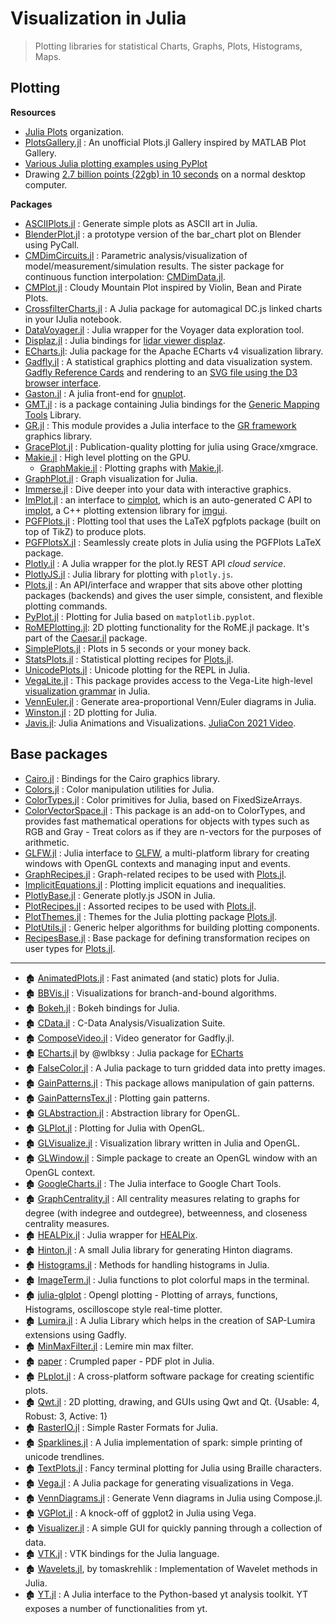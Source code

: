 # Visualization in Julia

> Plotting libraries for statistical Charts, Graphs, Plots, Histograms, Maps.

## Plotting

**Resources**

- [Julia Plots](https://github.com/JuliaPlots) organization.
- [PlotsGallery.jl](https://github.com/goropikari/PlotsGallery.jl) : An unofficial Plots.jl Gallery inspired by MATLAB Plot Gallery.
- [Various Julia plotting examples using PyPlot](https://gist.github.com/gizmaa/7214002)
- Drawing [2.7 billion points (22gb) in 10 seconds](https://medium.com/@sdanisch/drawing-2-7-billion-points-in-10s-ecc8c85ca8fa) on a normal desktop computer.


**Packages**

- [ASCIIPlots.jl](https://github.com/johnmyleswhite/ASCIIPlots.jl) : Generate simple plots as ASCII art in Julia.
- [BlenderPlot.jl](https://github.com/wookay/BlenderPlot.jl) : a prototype version of the bar_chart plot on Blender using PyCall.
- [CMDimCircuits.jl](https://github.com/ma-laforge/CMDimCircuits.jl) : Parametric analysis/visualization of model/measurement/simulation results. The sister package for continuous function interpolation: [CMDimData.jl](https://github.com/ma-laforge/CMDimData.jl).
- [CMPlot.jl](https://github.com/g-insana/CMPlot.jl) : Cloudy Mountain Plot inspired by Violin, Bean and Pirate Plots.
- [CrossfilterCharts.jl](https://github.com/tawheeler/CrossfilterCharts.jl) : A Julia package for automagical DC.js linked charts in your IJulia notebook.
- [DataVoyager.jl](https://github.com/davidanthoff/DataVoyager.jl) : Julia wrapper for the Voyager data exploration tool.
- [Displaz.jl](https://github.com/c42f/Displaz.jl) : Julia bindings for [lidar viewer displaz](http://c42f.github.io/displaz).
- [ECharts.jl](https://github.com/randyzwitch/ECharts.jl): Julia package for the Apache ECharts v4 visualization library.
- [Gadfly.jl](https://github.com/GiovineItalia/Gadfly.jl) : A statistical graphics plotting and data visualization system. [Gadfly Reference Cards](https://github.com/john9631/JuliaDocs) and rendering to an [SVG file using the D3 browser interface](https://github.com/dcjones/Gadfly.jl#using-the-d3-backend).
- [Gaston.jl](https://github.com/mbaz/Gaston.jl) : A julia front-end for [gnuplot](http://gnuplot.info/).
- [GMT.jl](https://github.com/joa-quim/GMT.jl) : is a package containing Julia bindings for the [Generic Mapping Tools](https://github.com/GenericMappingTools/gmt) Library.
- [GR.jl](https://github.com/jheinen/GR.jl) : This module provides a Julia interface to the [GR framework](http://gr-framework.org/) graphics library.
- [GracePlot.jl](https://github.com/ma-laforge/GracePlot.jl) : Publication-quality plotting for julia using Grace/xmgrace.
- [Makie.jl][] : High level plotting on the GPU.
  - [GraphMakie.jl](https://github.com/JuliaPlots/GraphMakie.jl) : Plotting graphs with [Makie.jl][].
- [GraphPlot.jl](https://github.com/afternone/GraphPlot.jl) : Graph visualization for Julia.
- [Immerse.jl](https://github.com/JuliaGraphics/Immerse.jl) : Dive deeper into your data with interactive graphics.
- [ImPlot.jl](https://github.com/wsphillips/ImPlot.jl) : an interface to [cimplot](https://github.com/cimgui/cimplot), which is an auto-generated C API to [implot](https://github.com/epezent/implot), a C++ plotting extension library for [imgui](https://github.com/ocornut/imgui).
- [PGFPlots.jl](https://github.com/sisl/PGFPlots.jl) : Plotting tool that uses the LaTeX pgfplots package (built on top of TikZ) to produce plots.
- [PGFPlotsX.jl](https://github.com/KristofferC/PGFPlotsX.jl) : Seamlessly create plots in Julia using the PGFPlots LaTeX package.
- [Plotly.jl](https://github.com/plotly/Plotly.jl) : A Julia wrapper for the plot.ly REST API *cloud service*.
- [PlotlyJS.jl](https://github.com/JuliaPlots/PlotlyJS.jl) : Julia library for plotting with `plotly.js`.
- [Plots.jl][] : An API/interface and wrapper that sits above other plotting packages (backends) and gives the user simple, consistent, and flexible plotting commands.
- [PyPlot.jl](https://github.com/JuliaPy/PyPlot.jl) : Plotting for Julia based on `matplotlib.pyplot`.
- [RoMEPlotting.jl](https://github.com/JuliaRobotics/RoMEPlotting.jl): 2D plotting functionality for the RoME.jl package. It's part of the [Caesar.jl](http://www.github.com/JuliaRobotics/Caesar.jl) package.
- [SimplePlots.jl](https://github.com/djsegal/SimplePlots.jl) : Plots in 5 seconds or your money back.
- [StatsPlots.jl](https://github.com/JuliaPlots/StatsPlots.jl) : Statistical plotting recipes for [Plots.jl][].
- [UnicodePlots.jl](https://github.com/Evizero/UnicodePlots.jl) : Unicode plotting for the REPL in Julia.
- [VegaLite.jl](https://github.com/queryverse/VegaLite.jl) : This package provides access to the Vega-Lite high-level [visualization grammar](http://vega.github.io/vega-lite/) in Julia.
- [VennEuler.jl](https://github.com/HarlanH/VennEuler.jl) : Generate area-proportional Venn/Euler diagrams in Julia.
- [Winston.jl](https://github.com/JuliaGraphics/Winston.jl) : 2D plotting for Julia.
- [Javis.jl](https://github.com/Wikunia/Javis.jl): Julia Animations and Visualizations. [JuliaCon 2021 Video](https://youtu.be/ckvsc6ukdOc).


## Base packages

- [Cairo.jl](https://github.com/JuliaGraphics/Cairo.jl) : Bindings for the Cairo graphics library.
- [Colors.jl](https://github.com/JuliaGraphics/Colors.jl) : Color manipulation utilities for Julia.
- [ColorTypes.jl](https://github.com/JuliaGraphics/ColorTypes.jl) : Color primitives for Julia, based on FixedSizeArrays.
- [ColorVectorSpace.jl](https://github.com/JuliaGraphics/ColorVectorSpace.jl) : This package is an add-on to ColorTypes, and provides fast mathematical operations for objects with types such as RGB and Gray - Treat colors as if they are n-vectors for the purposes of arithmetic.
- [GLFW.jl](https://github.com/JuliaGL/GLFW.jl) : Julia interface to [GLFW](http://www.glfw.org/), a multi-platform library for creating windows with OpenGL contexts and managing input and events.
- [GraphRecipes.jl](https://github.com/JuliaPlots/GraphRecipes.jl) : Graph-related recipes to be used with [Plots.jl][].
- [ImplicitEquations.jl](https://github.com/jverzani/ImplicitEquations.jl) : Plotting implicit equations and inequalities.
- [PlotlyBase.jl](https://github.com/sglyon/PlotlyBase.jl) : Generate plotly.js JSON in Julia.
- [PlotRecipes.jl](https://github.com/JuliaPlots/PlotRecipes.jl) : Assorted recipes to be used with [Plots.jl][].
- [PlotThemes.jl](https://github.com/JuliaPlots/PlotThemes.jl) : Themes for the Julia plotting package [Plots.jl][].
- [PlotUtils.jl](https://github.com/JuliaPlots/PlotUtils.jl) : Generic helper algorithms for building plotting components.
- [RecipesBase.jl](https://github.com/JuliaPlots/RecipesBase.jl) : Base package for defining transformation recipes on user types for [Plots.jl][].


[Makie.jl]: https://github.com/JuliaPlots/Makie.jl
[Plots.jl]: https://github.com/JuliaPlots/Plots.jl

---

- 🏚️ [AnimatedPlots.jl](https://github.com/zyedidia/AnimatedPlots.jl) : Fast animated (and static) plots for Julia.
- 🏚️ [BBVis.jl](https://github.com/joehuchette/BBVis.jl) : Visualizations for branch-and-bound algorithms.
- 🏚️ [Bokeh.jl](https://github.com/bokeh/Bokeh.jl) : Bokeh bindings for Julia.
- 🏚️ [CData.jl](https://github.com/ma-laforge/CData.jl) : C-Data Analysis/Visualization Suite.
- 🏚️ [ComposeVideo.jl](https://github.com/arnim/ComposeVideo.jl) : Video generator for Gadfly.jl.
- 🏚️ [ECharts.jl](https://github.com/wlbksy/ECharts.jl) by @wlbksy : Julia package for [ECharts](https://github.com/ecomfe/echarts)
- 🏚️ [FalseColor.jl](https://github.com/ojwoodford/FalseColor.jl) : A Julia package to turn gridded data into pretty images.
- 🏚️ [GainPatterns.jl](https://github.com/dressel/GainPatterns.jl) : This package allows manipulation of gain patterns.
- 🏚️ [GainPatternsTex.jl](https://github.com/dressel/GainPatternsTex.jl) : Plotting gain patterns.
- 🏚️ [GLAbstraction.jl](https://github.com/JuliaGL/GLAbstraction.jl) : Abstraction library for OpenGL.
- 🏚️ [GLPlot.jl](https://github.com/SimonDanisch/GLPlot.jl) : Plotting for Julia with OpenGL.
- 🏚️ [GLVisualize.jl](https://github.com/JuliaGL/GLVisualize.jl) : Visualization library written in Julia and OpenGL.
- 🏚️ [GLWindow.jl](https://github.com/JuliaGL/GLWindow.jl) : Simple package to create an OpenGL window with an OpenGL context.
- 🏚️ [GoogleCharts.jl](https://github.com/jverzani/GoogleCharts.jl) : The Julia interface to Google Chart Tools.
- 🏚️ [GraphCentrality.jl](https://github.com/sbromberger/GraphCentrality.jl) : All centrality measures relating to graphs for degree (with indegree and outdegree), betweenness, and closeness centrality measures.
- 🏚️ [HEALPix.jl](https://github.com/mweastwood/HEALPix.jl) : Julia wrapper for [HEALPix](http://healpix.jpl.nasa.gov/).
- 🏚️ [Hinton.jl](https://github.com/ninjin/Hinton.jl) : A small Julia library for generating Hinton diagrams.
- 🏚️ [Histograms.jl](https://github.com/jpata/Histograms.jl) : Methods for handling histograms in Julia.
- 🏚️ [ImageTerm.jl](https://github.com/meggart/ImageTerm.jl) : Julia functions to plot colorful maps in the terminal.
- 🏚️ [julia-glplot](https://github.com/o-jasper/julia-glplot) : Opengl plotting - Plotting of arrays, functions, Histograms, oscilloscope style real-time plotter.
- 🏚️ [Lumira.jl](https://github.com/sbcd90/Lumira.jl) : A Julia Library which helps in the creation of SAP-Lumira extensions using Gadfly.
- 🏚️ [MinMaxFilter.jl](https://github.com/codles/MinMaxFilter.jl) : Lemire min max filter.
- 🏚️ [paper](https://github.com/andrewcooke/paper) : Crumpled paper - PDF plot in Julia.
- 🏚️ [PLplot.jl](https://github.com/wildart/PLplot.jl) : A cross-platform software package for creating scientific plots.
- 🏚️ [Qwt.jl](https://github.com/tbreloff/Qwt.jl) : 2D plotting, drawing, and GUIs using Qwt and Qt.  {Usable: 4, Robust: 3, Active: 1}
- 🏚️ [RasterIO.jl](https://github.com/wkearn/RasterIO.jl) : Simple Raster Formats for Julia.
- 🏚️ [Sparklines.jl](https://github.com/mbauman/Sparklines.jl) : A Julia implementation of spark: simple printing of unicode trendlines.
- 🏚️ [TextPlots.jl](https://github.com/sunetos/TextPlots.jl) : Fancy terminal plotting for Julia using Braille characters.
- 🏚️ [Vega.jl](https://github.com/johnmyleswhite/Vega.jl) : A Julia package for generating visualizations in Vega.
- 🏚️ [VennDiagrams.jl](https://github.com/binarybana/VennDiagrams.jl) : Generate Venn diagrams in Julia using Compose.jl.
- 🏚️ [VGPlot.jl](https://github.com/johnmyleswhite/VGPlot.jl) : A knock-off of ggplot2 in Julia using Vega.
- 🏚️ [Visualizer.jl](https://github.com/grero/Visualizer.jl) : A simple GUI for quickly panning through a collection of data.
- 🏚️ [VTK.jl](https://github.com/timholy/VTK.jl) : VTK bindings for the Julia language.
- 🏚️ [Wavelets.jl](https://github.com/tomaskrehlik/Wavelets.jl), by tomaskrehlik : Implementation of Wavelet methods in Julia.
- 🏚️ [YT.jl](https://github.com/jzuhone/YT.jl) : A Julia interface to the Python-based yt analysis toolkit. YT exposes a number of functionalities from yt.

